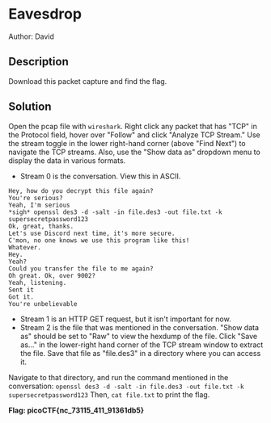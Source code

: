 # Eavesdrop

Author: David

## Description

Download this packet capture and find the flag.

## Solution

Open the pcap file with `wireshark`. Right click any packet that has "TCP" in the Protocol field, hover over "Follow" and click "Analyze TCP Stream." 
Use the stream toggle in the lower right-hand corner (above "Find Next") to navigate the TCP streams. Also, use the "Show data as" dropdown menu to display the data in various formats.
* Stream 0 is the conversation. View this in ASCII.
```
Hey, how do you decrypt this file again?
You're serious?
Yeah, I'm serious
*sigh* openssl des3 -d -salt -in file.des3 -out file.txt -k supersecretpassword123
Ok, great, thanks.
Let's use Discord next time, it's more secure.
C'mon, no one knows we use this program like this!
Whatever.
Hey.
Yeah?
Could you transfer the file to me again?
Oh great. Ok, over 9002?
Yeah, listening.
Sent it
Got it.
You're unbelievable
```
* Stream 1 is an HTTP GET request, but it isn't important for now.
* Stream 2 is the file that was mentioned in the conversation. "Show data as" should be set to "Raw" to view the hexdump of the file. Click "Save as..." in the lower-right hand corner of the TCP stream window to extract the file. Save that file as "file.des3" in a directory where you can access it.

Navigate to that directory, and run the command mentioned in the conversation:
    `openssl des3 -d -salt -in file.des3 -out file.txt -k supersecretpassword123`
Then, `cat file.txt` to print the flag.

**Flag: picoCTF{nc_73115_411_91361db5}**
